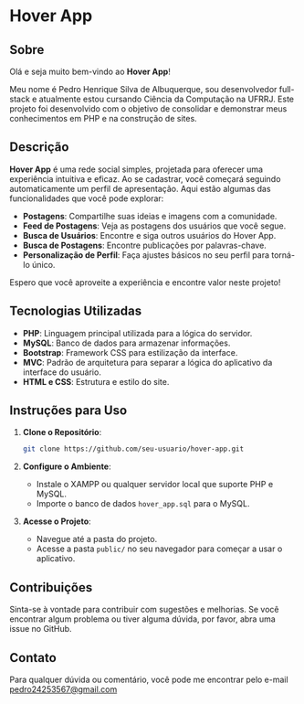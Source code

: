 # Hover App

## Sobre

Olá e seja muito bem-vindo ao **Hover App**!

Meu nome é Pedro Henrique Silva de Albuquerque, sou desenvolvedor full-stack e atualmente estou cursando Ciência da Computação na UFRRJ. Este projeto foi desenvolvido com o objetivo de consolidar e demonstrar meus conhecimentos em PHP e na construção de sites.

## Descrição

**Hover App** é uma rede social simples, projetada para oferecer uma experiência intuitiva e eficaz. Ao se cadastrar, você começará seguindo automaticamente um perfil de apresentação. Aqui estão algumas das funcionalidades que você pode explorar:

- **Postagens**: Compartilhe suas ideias e imagens com a comunidade.
- **Feed de Postagens**: Veja as postagens dos usuários que você segue.
- **Busca de Usuários**: Encontre e siga outros usuários do Hover App.
- **Busca de Postagens**: Encontre publicações por palavras-chave.
- **Personalização de Perfil**: Faça ajustes básicos no seu perfil para torná-lo único.

Espero que você aproveite a experiência e encontre valor neste projeto!

## Tecnologias Utilizadas

- **PHP**: Linguagem principal utilizada para a lógica do servidor.
- **MySQL**: Banco de dados para armazenar informações.
- **Bootstrap**: Framework CSS para estilização da interface.
- **MVC**: Padrão de arquitetura para separar a lógica do aplicativo da interface do usuário.
- **HTML e CSS**: Estrutura e estilo do site.

## Instruções para Uso

1. **Clone o Repositório**:
    ```sh
    git clone https://github.com/seu-usuario/hover-app.git
    ```

2. **Configure o Ambiente**:
    - Instale o XAMPP ou qualquer servidor local que suporte PHP e MySQL.
    - Importe o banco de dados `hover_app.sql` para o MySQL.

3. **Acesse o Projeto**:
    - Navegue até a pasta do projeto.
    - Acesse a pasta `public/` no seu navegador para começar a usar o aplicativo.

## Contribuições

Sinta-se à vontade para contribuir com sugestões e melhorias. Se você encontrar algum problema ou tiver alguma dúvida, por favor, abra uma issue no GitHub.

## Contato

Para qualquer dúvida ou comentário, você pode me encontrar pelo e-mail pedro24253567@gmail.com

